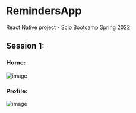 # RemindersApp
React Native project - Scio Bootcamp Spring 2022

## Session 1:
### Home:
![image](https://user-images.githubusercontent.com/32472902/161812228-23bef6dc-dbd4-42e0-bf9f-657a187aaf5b.png)

### Profile:
![image](https://user-images.githubusercontent.com/32472902/161812336-2097fc9d-51a7-4d86-b9d8-589608306d1c.png)
